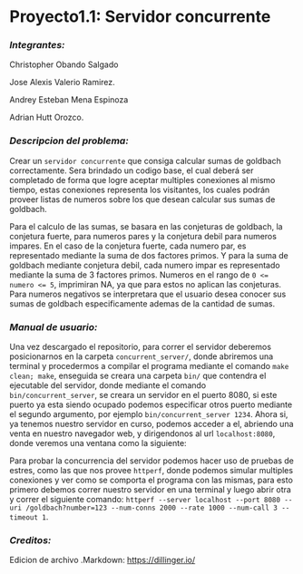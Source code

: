# Proyecto1.1: Servidor concurrente
### _Integrantes:_
Christopher Obando Salgado

Jose Alexis Valerio Ramirez.

Andrey Esteban Mena Espinoza

Adrian Hutt Orozco.

### _Descripcion del problema:_
Crear un `servidor concurrente` que consiga calcular sumas de goldbach correctamente. Sera brindado un codigo base, el cual deberá ser completado de forma que logre aceptar multiples conexiones al mismo tiempo, estas conexiones representa los visitantes, los cuales podrán proveer listas de numeros sobre los que desean calcular sus sumas de goldbach.

Para el calculo de las sumas, se basara en las conjeturas de goldbach, la conjetura fuerte, para numeros pares y la conjetura debil para numeros impares. En el caso de la conjetura fuerte, cada numero par, es representado mediante la suma de dos factores primos. Y para la suma de goldbach mediante conjetura debil, cada numero impar es representado mediante la  suma de 3 factores primos. Numeros en el rango de `0 <= numero <= 5`, imprimiran NA, ya que para estos no aplican las conjeturas. Para numeros negativos se interpretara que el usuario desea conocer sus sumas de goldbach especificamente ademas de la cantidad de sumas.

### _Manual de usuario:_
Una vez descargado el repositorio, para correr el servidor deberemos posicionarnos en la carpeta `concurrent_server/`, donde abriremos una terminal y  procedermos a compilar el programa mediante el comando `make clean; make`, enseguida se creara una carpeta `bin/` que contendra el ejecutable del servidor, donde mediante el comando `bin/concurrent_server`, se creara un servidor en el puerto 8080, si este puerto ya esta siendo ocupado podemos especificar otros puerto mediante el segundo argumento, por ejemplo `bin/concurrent_server 1234`. Ahora si, ya tenemos nuestro servidor en curso, podemos acceder a el, abriendo una venta en nuestro navegador web, y dirigendonos al url `localhost:8080`, donde veremos una ventana como la siguiente:

Para probar la concurrencia del servidor podemos hacer uso de pruebas de estres, como las que nos provee `httperf`, donde podemos simular multiples conexiones y ver como se comporta el programa con las mismas, para esto primero debemos correr nuestro servidor en una terminal y luego abrir otra y correr el siguiente comando: `httperf --server localhost --port 8080 --uri /goldbach?number=123 --num-conns 2000 --rate 1000 --num-call 3 --timeout 1`.

### _Creditos:_

Edicion de archivo .Markdown:
https://dillinger.io/
